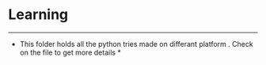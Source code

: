 
# Learning
----------
* This folder holds all the python tries made on differant platform . Check on the file to get more details *